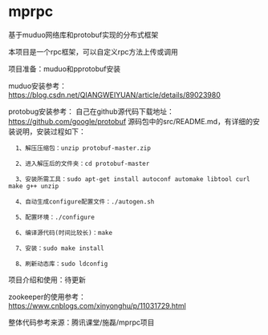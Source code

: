 # mprpc
基于muduo网络库和protobuf实现的分布式框架

本项目是一个rpc框架，可以自定义rpc方法上传或调用

项目准备：muduo和pprotobuf安装

muduo安装参考：
https://blog.csdn.net/QIANGWEIYUAN/article/details/89023980

protobug安装参考：
自己在github源代码下载地址：https://github.com/google/protobuf
源码包中的src/README.md，有详细的安装说明，安装过程如下：

      1、解压压缩包：unzip protobuf-master.zip
      
      2、进入解压后的文件夹：cd protobuf-master

      3、安装所需工具：sudo apt-get install autoconf automake libtool curl make g++ unzip

      4、自动生成configure配置文件：./autogen.sh

      5、配置环境：./configure

      6、编译源代码(时间比较长)：make

      7、安装：sudo make install

      8、刷新动态库：sudo ldconfig

项目介绍和使用：待更新

zookeeper的使用参考：https://www.cnblogs.com/xinyonghu/p/11031729.html


整体代码参考来源：腾讯课堂/施磊/mprpc项目
